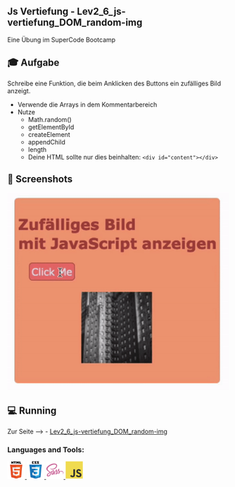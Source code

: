 ## Js Vertiefung - Lev2_6_js-vertiefung_DOM_random-img

Eine Übung im SuperCode Bootcamp

## 🎓 Aufgabe

Schreibe eine Funktion, die beim Anklicken des Buttons ein zufälliges Bild anzeigt.

- Verwende die Arrays in dem Kommentarbereich
- Nutze
  - Math.random()
  - getElementById
  - createElement
  - appendChild
  - length
  - Deine HTML sollte nur dies beinhalten: `<div id="content"></div>`

## 📸 Screenshots

![App Screenshot](assets/img/screen.gif)

## 💻 Running

Zur Seite —> - [Lev2_6_js-vertiefung_DOM_random-img](https://mukkez.github.io/Bootcamp/tasks/Day_72/Lev2_6_js-vertiefung_DOM_random-img/)

<p align="left">
</p>

<h3 align="left">Languages and Tools:</h3>
<p align="left"> <a href="https://www.w3schools.com/html/" target="_blank" rel="noreferrer"> <img src="https://raw.githubusercontent.com/devicons/devicon/master/icons/html5/html5-original-wordmark.svg" alt="html5" width="40" height="40"/> </a>
<a href="https://www.w3schools.com/css/" target="_blank" rel="noreferrer"> <img src="https://raw.githubusercontent.com/devicons/devicon/master/icons/css3/css3-original-wordmark.svg" alt="css3" width="40" height="40"/> </a> 
<a href="https://www.w3schools.com/sass/" target="_blank" rel="noreferrer"> <img src="https://raw.githubusercontent.com/izumin5210/emojipack-for-devicon/master/png/sass.png" alt="sass" width="40" height="40"/> </a> 
<a href="https://www.w3schools.com/css/" target="_blank" rel="noreferrer"> <img src="https://raw.githubusercontent.com/devicons/devicon/master/icons/javascript/javascript-original.svg" alt="css3" width="40" height="40"/> </a> </p>
